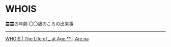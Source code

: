 # WHOIS

〓〓の年齢 〇〇歳のころの出来事
___
[WHOIS | The Life of _ at Age ** | Are.na](https://www.are.na/cc-group/whois-the-life-of-_-at-age)
